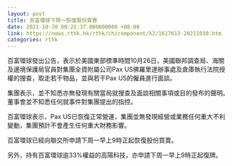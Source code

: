 ```yaml
---
layout: post
title: 百富環球下周一恢復股份買賣
date: 2021-10-30 00:21:37.000000000 +08:00
link: https://news.rthk.hk/rthk/ch/component/k2/1617613-20211030.htm
categories: rthk
---
```


百富環球發出公告，表示於美國東部標準時間10月26日，美國聯邦調查局、海關及邊境保護局官員對集團全資附屬公司Pax US佛羅里達辦事處及倉庫執行法院授權的搜查，取走若干物品，並與若干Pax US的僱員進行面談。

集團表示，並不知悉亦無發現有關當局就搜查及面談相關事項或目的發布的聲明。董事會並不知悉任何就事件對集團提出的指控。

百富環球表示，Pax US已恢復正常營運，集團並無發現經營或業務任何重大不利變動，集團預計不會產生任何重大財務影響。

百富環球已經向聯交所申請下周一早上9時正起恢復股份買賣。

另外，持有百富環球逾33%權益的高陽科技，亦申請下周一早上9時正起復牌。
